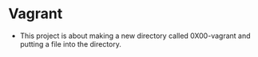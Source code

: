 # Vagrant
* This project is about making a new directory
called 0X00-vagrant and putting a file into the directory.
